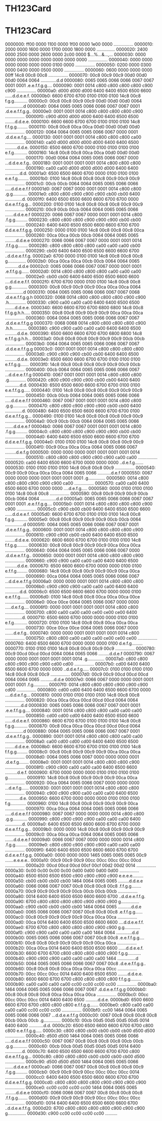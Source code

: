 TH123Card
=========
   TH123Card
=========
0000000: ff00 0000 1100 0000 1f00 0000 1e00 0000  ................
0000010: 2000 0000 1600 0000 1700 0000 1800 0000   ...............
0000020: 2400 0000 2500 0000 2600 0000 2c00 0000  $...%...&...,...
0000030: 0000 0000 0000 0000 0000 0000 0000 0000  ................
0000040: 0000 0000 0000 0000 0000 0000 0100 0000  ................
0000050: 0200 0000 0300 0000 0400 0000 0500 0000  ................
0000060: 0600 0000 0000 0000 00ff 14c8 00c8 00c8  ................
0000070: 00c8 00c9 00c9 00d0 00d0 00d0 0064 0064  .............d.d
0000080: 0065 0065 0066 0066 0067 0067 0001 0001  .e.e.f.f.g.g....
0000090: 0001 0014 c800 c800 c800 c800 c900 c900  ................
00000a0: d000 d000 d000 6400 6400 6500 6500 6600  ......d.d.e.e.f.
00000b0: 6600 6700 6700 0100 0100 0100 14c8 00c8  f.g.g...........
00000c0: 00c8 00c8 00c9 00c9 00d0 00d0 00d0 0064  ...............d
00000d0: 0064 0065 0065 0066 0066 0067 0067 0001  .d.e.e.f.f.g.g..
00000e0: 0001 0001 0014 c800 c800 c800 c800 c900  ................
00000f0: c900 d000 d000 d000 6400 6400 6500 6500  ........d.d.e.e.
0000100: 6600 6600 6700 6700 0100 0100 0100 14c8  f.f.g.g.........
0000110: 00c8 00c8 00ca 00ca 00d0 00d0 00d0 00d0  ................
0000120: 0064 0064 0065 0065 0066 0067 0000 0001  .d.d.e.e.f.g....
0000130: 0001 0001 0001 0014 c800 c800 c800 ca00  ................
0000140: ca00 d000 d000 d000 d000 6400 6400 6500  ..........d.d.e.
0000150: 6500 6600 6700 0000 0100 0100 0100 0100  e.f.g...........
0000160: 14c8 00c8 00c8 00ca 00ca 00d0 00d0 00d0  ................
0000170: 00d0 0064 0064 0065 0065 0066 0067 0000  ...d.d.e.e.f.g..
0000180: 0001 0001 0001 0001 0014 c800 c800 c800  ................
0000190: ca00 ca00 d000 d000 d000 d000 6400 6400  ............d.d.
00001a0: 6500 6500 6600 6700 0000 0100 0100 0100  e.e.f.g.........
00001b0: 0100 14c8 00c8 00c8 00c8 00c9 00c9 00c9  ................
00001c0: 00cb 00cb 0064 0064 0065 0065 0066 0066  .....d.d.e.e.f.f
00001d0: 0067 0067 0000 0001 0001 0014 c800 c800  .g.g............
00001e0: c800 c800 c900 c900 c900 cb00 cb00 6400  ..............d.
00001f0: 6400 6500 6500 6600 6600 6700 6700 0000  d.e.e.f.f.g.g...
0000200: 0100 0100 14c8 00c8 00c8 00c8 00c9 00c9  ................
0000210: 00c9 00cb 00cb 0064 0064 0065 0065 0066  .......d.d.e.e.f
0000220: 0066 0067 0067 0000 0001 0001 0014 c800  .f.g.g..........
0000230: c800 c800 c800 c900 c900 c900 cb00 cb00  ................
0000240: 6400 6400 6500 6500 6600 6600 6700 6700  d.d.e.e.f.f.g.g.
0000250: 0000 0100 0100 14c8 00c8 00c8 00c8 00ca  ................
0000260: 00ca 00ca 00cb 00cb 0064 0064 0065 0065  .........d.d.e.e
0000270: 0066 0066 0067 0067 0000 0001 0001 0014  .f.f.g.g........
0000280: c800 c800 c800 c800 ca00 ca00 ca00 cb00  ................
0000290: cb00 6400 6400 6500 6500 6600 6600 6700  ..d.d.e.e.f.f.g.
00002a0: 6700 0000 0100 0100 14c8 00c8 00c8 00c8  g...............
00002b0: 00ca 00ca 00ca 00cb 00cb 0064 0064 0065  ...........d.d.e
00002c0: 0065 0066 0066 0067 0067 0000 0001 0001  .e.f.f.g.g......
00002d0: 0014 c800 c800 c800 c800 ca00 ca00 ca00  ................
00002e0: cb00 cb00 6400 6400 6500 6500 6600 6600  ....d.d.e.e.f.f.
00002f0: 6700 6700 0000 0100 0100 14c8 00c8 00c8  g.g.............
0000300: 00c8 00c9 00c9 00c9 00ca 00ca 00ca 0064  ...............d
0000310: 0064 0065 0065 0066 0066 0067 0067 0068  .d.e.e.f.f.g.g.h
0000320: 0068 0014 c800 c800 c800 c800 c900 c900  .h..............
0000330: c900 ca00 ca00 ca00 6400 6400 6500 6500  ........d.d.e.e.
0000340: 6600 6600 6700 6700 6800 6800 14c8 00c8  f.f.g.g.h.h.....
0000350: 00c8 00c8 00c9 00c9 00c9 00ca 00ca 00ca  ................
0000360: 0064 0064 0065 0065 0066 0066 0067 0067  .d.d.e.e.f.f.g.g
0000370: 0068 0068 0014 c800 c800 c800 c800 c900  .h.h............
0000380: c900 c900 ca00 ca00 ca00 6400 6400 6500  ..........d.d.e.
0000390: 6500 6600 6600 6700 6700 6800 6800 14c8  e.f.f.g.g.h.h...
00003a0: 00c8 00c8 00c8 00c9 00c9 00c9 00cb 00cb  ................
00003b0: 0064 0064 0065 0065 0066 0066 0067 0067  .d.d.e.e.f.f.g.g
00003c0: 0001 0001 0001 0014 c800 c800 c800 c800  ................
00003d0: c900 c900 c900 cb00 cb00 6400 6400 6500  ..........d.d.e.
00003e0: 6500 6600 6600 6700 6700 0100 0100 0100  e.f.f.g.g.......
00003f0: 14c8 00c8 00c8 00c8 00c9 00c9 00c9 00cb  ................
0000400: 00cb 0064 0064 0065 0065 0066 0066 0067  ...d.d.e.e.f.f.g
0000410: 0067 0001 0001 0001 0014 c800 c800 c800  .g..............
0000420: c800 c900 c900 c900 cb00 cb00 6400 6400  ............d.d.
0000430: 6500 6500 6600 6600 6700 6700 0100 0100  e.e.f.f.g.g.....
0000440: 0100 14c8 00c8 00c8 00c8 00c9 00c9 00c9  ................
0000450: 00cb 00cb 0064 0064 0065 0065 0066 0066  .....d.d.e.e.f.f
0000460: 0067 0067 0001 0001 0001 0014 c800 c800  .g.g............
0000470: c800 c800 c900 c900 c900 cb00 cb00 6400  ..............d.
0000480: 6400 6500 6500 6600 6600 6700 6700 0100  d.e.e.f.f.g.g...
0000490: 0100 0100 14c8 00c8 00c8 00c8 00c9 00c9  ................
00004a0: 00c9 00cb 00cb 0064 0064 0065 0065 0066  .......d.d.e.e.f
00004b0: 0066 0067 0067 0001 0001 0001 0014 c800  .f.g.g..........
00004c0: c800 c800 c800 c900 c900 c900 cb00 cb00  ................
00004d0: 6400 6400 6500 6500 6600 6600 6700 6700  d.d.e.e.f.f.g.g.
00004e0: 0100 0100 0100 14c8 00c8 00c8 00c9 00c9  ................
00004f0: 00c9 00ca 00ca 00ca 0064 0065 0066 0067  .........d.e.f.g
0000500: 0000 0000 0000 0001 0001 0001 0001 0014  ................
0000510: c800 c800 c800 c900 c900 c900 ca00 ca00  ................
0000520: ca00 6400 6500 6600 6700 0000 0000 0000  ..d.e.f.g.......
0000530: 0100 0100 0100 0100 14c8 00c8 00c8 00c9  ................
0000540: 00c9 00c9 00ca 00ca 00ca 0064 0065 0066  ...........d.e.f
0000550: 0067 0000 0000 0000 0001 0001 0001 0001  .g..............
0000560: 0014 c800 c800 c800 c900 c900 c900 ca00  ................
0000570: ca00 ca00 6400 6500 6600 6700 0000 0000  ....d.e.f.g.....
0000580: 0000 0100 0100 0100 0100 14c8 00c8 00c8  ................
0000590: 00c8 00c9 00c9 00c9 00cb 00cb 0064 0064  .............d.d
00005a0: 0065 0065 0066 0066 0067 0067 0001 0001  .e.e.f.f.g.g....
00005b0: 0001 0014 c800 c800 c800 c800 c900 c900  ................
00005c0: c900 cb00 cb00 6400 6400 6500 6500 6600  ......d.d.e.e.f.
00005d0: 6600 6700 6700 0100 0100 0100 14c8 00c8  f.g.g...........
00005e0: 00c8 00c8 00c9 00c9 00c9 00cb 00cb 0064  ...............d
00005f0: 0064 0065 0065 0066 0066 0067 0067 0001  .d.e.e.f.f.g.g..
0000600: 0001 0001 0014 c800 c800 c800 c800 c900  ................
0000610: c900 c900 cb00 cb00 6400 6400 6500 6500  ........d.d.e.e.
0000620: 6600 6600 6700 6700 0100 0100 0100 14c8  f.f.g.g.........
0000630: 00c8 00c8 00c9 00c9 00c9 00ca 00ca 00ca  ................
0000640: 0064 0064 0065 0065 0066 0066 0067 0000  .d.d.e.e.f.f.g..
0000650: 0000 0001 0001 0014 c800 c800 c800 c900  ................
0000660: c900 c900 ca00 ca00 ca00 6400 6400 6500  ..........d.d.e.
0000670: 6500 6600 6600 6700 0000 0000 0100 0100  e.f.f.g.........
0000680: 14c8 00c8 00c8 00c9 00c9 00c9 00ca 00ca  ................
0000690: 00ca 0064 0064 0065 0065 0066 0066 0067  ...d.d.e.e.f.f.g
00006a0: 0000 0000 0001 0001 0014 c800 c800 c800  ................
00006b0: c900 c900 c900 ca00 ca00 ca00 6400 6400  ............d.d.
00006c0: 6500 6500 6600 6600 6700 0000 0000 0100  e.e.f.f.g.......
00006d0: 0100 14c8 00c8 00c8 00ca 00ca 00ca 00ce  ................
00006e0: 00ce 00ce 0064 0065 0066 0067 0000 0000  .....d.e.f.g....
00006f0: 0000 0001 0001 0001 0001 0014 c800 c800  ................
0000700: c800 ca00 ca00 ca00 ce00 ce00 ce00 6400  ..............d.
0000710: 6500 6600 6700 0000 0000 0000 0100 0100  e.f.g...........
0000720: 0100 0100 14c8 00c8 00c8 00ca 00ca 00ca  ................
0000730: 00ce 00ce 00ce 0064 0065 0066 0067 0000  .......d.e.f.g..
0000740: 0000 0000 0001 0001 0001 0001 0014 c800  ................
0000750: c800 c800 ca00 ca00 ca00 ce00 ce00 ce00  ................
0000760: 6400 6500 6600 6700 0000 0000 0000 0100  d.e.f.g.........
0000770: 0100 0100 0100 14c8 00c8 00c8 00c9 00c9  ................
0000780: 00c9 00cd 00cd 00cd 0064 0064 0065 0066  .........d.d.e.f
0000790: 0067 0000 0000 0001 0001 0001 0001 0014  .g..............
00007a0: c800 c800 c800 c900 c900 c900 cd00 cd00  ................
00007b0: cd00 6400 6400 6500 6600 6700 0000 0000  ..d.d.e.f.g.....
00007c0: 0100 0100 0100 0100 14c8 00c8 00c8 00c9  ................
00007d0: 00c9 00c9 00cd 00cd 00cd 0064 0064 0065  ...........d.d.e
00007e0: 0066 0067 0000 0000 0001 0001 0001 0001  .f.g............
00007f0: 0014 c800 c800 c800 c900 c900 c900 cd00  ................
0000800: cd00 cd00 6400 6400 6500 6600 6700 0000  ....d.d.e.f.g...
0000810: 0000 0100 0100 0100 0100 14c8 00c8 00c8  ................
0000820: 00ca 00ca 00ca 00cd 00cd 00cd 0064 0064  .............d.d
0000830: 0065 0065 0066 0066 0067 0067 0001 0001  .e.e.f.f.g.g....
0000840: 0001 0014 c800 c800 c800 ca00 ca00 ca00  ................
0000850: cd00 cd00 cd00 6400 6400 6500 6500 6600  ......d.d.e.e.f.
0000860: 6600 6700 6700 0100 0100 0100 14c8 00c8  f.g.g...........
0000870: 00c8 00ca 00ca 00ca 00cd 00cd 00cd 0064  ...............d
0000880: 0064 0065 0065 0066 0066 0067 0067 0001  .d.e.e.f.f.g.g..
0000890: 0001 0001 0014 c800 c800 c800 ca00 ca00  ................
00008a0: ca00 cd00 cd00 cd00 6400 6400 6500 6500  ........d.d.e.e.
00008b0: 6600 6600 6700 6700 0100 0100 0100 14c8  f.f.g.g.........
00008c0: 00c8 00c8 00c9 00c9 00c9 00ca 00ca 00ca  ................
00008d0: 0064 0065 0066 0067 0000 0000 0000 0001  .d.e.f.g........
00008e0: 0001 0001 0001 0014 c800 c800 c800 c900  ................
00008f0: c900 c900 ca00 ca00 ca00 6400 6500 6600  ..........d.e.f.
0000900: 6700 0000 0000 0000 0100 0100 0100 0100  g...............
0000910: 14c8 00c8 00c8 00c9 00c9 00c9 00ca 00ca  ................
0000920: 00ca 0064 0065 0066 0067 0000 0000 0000  ...d.e.f.g......
0000930: 0001 0001 0001 0001 0014 c800 c800 c800  ................
0000940: c900 c900 c900 ca00 ca00 ca00 6400 6500  ............d.e.
0000950: 6600 6700 0000 0000 0000 0100 0100 0100  f.g.............
0000960: 0100 14c8 00c8 00c8 00c9 00c9 00c9 00ca  ................
0000970: 00ca 00ca 0064 0064 0065 0065 0066 0066  .....d.d.e.e.f.f
0000980: 0067 0067 0000 0000 0000 0014 c800 c800  .g.g............
0000990: c800 c900 c900 c900 ca00 ca00 ca00 6400  ..............d.
00009a0: 6400 6500 6500 6600 6600 6700 6700 0000  d.e.e.f.f.g.g...
00009b0: 0000 0000 14c8 00c8 00c8 00c9 00c9 00c9  ................
00009c0: 00ca 00ca 00ca 0064 0064 0065 0065 0066  .......d.d.e.e.f
00009d0: 0066 0067 0067 0000 0000 0000 0014 c800  .f.g.g..........
00009e0: c800 c800 c900 c900 c900 ca00 ca00 ca00  ................
00009f0: 6400 6400 6500 6500 6600 6600 6700 6700  d.d.e.e.f.f.g.g.
0000a00: 0000 0000 0000 1465 0065 0065 0065 00c9  .......e.e.e.e..
0000a10: 00c9 00c9 00c9 00cc 00cc 00cc 00cc 00cd  ................
0000a20: 00cd 00cd 00cd 00cf 00cf 00d2 00d2 0014  ................
0000a30: 0c00 0c00 0c00 0c00 0d00 0d00 0d00 0d00  ................
0000a40: 6500 6500 6500 6500 c900 c900 c900 c900  e.e.e.e.........
0000a50: cb00 cb00 cb00 cb00 1464 0064 0065 0065  .........d.d.e.e
0000a60: 0066 0066 0067 0067 00c8 00c8 00c8 00c8  .f.f.g.g........
0000a70: 00c9 00c9 00c9 00c9 00cb 00cb 00cb 00cb  ................
0000a80: 0014 6400 6400 6500 6500 6600 6600 6700  ..d.d.e.e.f.f.g.
0000a90: 6700 c800 c800 c800 c800 c900 c900 c900  g...............
0000aa0: c900 cb00 cb00 cb00 cb00 1464 0064 0065  ...........d.d.e
0000ab0: 0065 0066 0066 0067 0067 00c8 00c8 00c8  .e.f.f.g.g......
0000ac0: 00c8 00c9 00c9 00c9 00c9 00ca 00ca 00ca  ................
0000ad0: 00ca 0014 6400 6400 6500 6500 6600 6600  ....d.d.e.e.f.f.
0000ae0: 6700 6700 c800 c800 c800 c800 c900 c900  g.g.............
0000af0: c900 c900 ca00 ca00 ca00 ca00 1464 0064  .............d.d
0000b00: 0065 0065 0066 0066 0067 0067 00c8 00c8  .e.e.f.f.g.g....
0000b10: 00c8 00c8 00c9 00c9 00c9 00c9 00ca 00ca  ................
0000b20: 00ca 00ca 0014 6400 6400 6500 6500 6600  ......d.d.e.e.f.
0000b30: 6600 6700 6700 c800 c800 c800 c800 c900  f.g.g...........
0000b40: c900 c900 c900 ca00 ca00 ca00 ca00 1464  ...............d
0000b50: 0064 0065 0065 0066 0066 0067 0067 00c8  .d.e.e.f.f.g.g..
0000b60: 00c8 00c8 00c8 00ca 00ca 00ca 00ca 00cc  ................
0000b70: 00cc 00cc 00cc 0014 6400 6400 6500 6500  ........d.d.e.e.
0000b80: 6600 6600 6700 6700 c800 c800 c800 c800  f.f.g.g.........
0000b90: ca00 ca00 ca00 ca00 cc00 cc00 cc00 cc00  ................
0000ba0: 1464 0064 0065 0065 0066 0066 0067 0067  .d.d.e.e.f.f.g.g
0000bb0: 00c8 00c8 00c8 00c8 00ca 00ca 00ca 00ca  ................
0000bc0: 00cc 00cc 00cc 00cc 0014 6400 6400 6500  ..........d.d.e.
0000bd0: 6500 6600 6600 6700 6700 c800 c800 c800  e.f.f.g.g.......
0000be0: c800 ca00 ca00 ca00 ca00 cc00 cc00 cc00  ................
0000bf0: cc00 1464 0064 0065 0065 0066 0066 0067  ...d.d.e.e.f.f.g
0000c00: 0067 00c8 00c8 00c8 00c8 00cb 00cb 00cb  .g..............
0000c10: 00cb 00d5 00d5 00d5 00d5 0014 6400 6400  ............d.d.
0000c20: 6500 6500 6600 6600 6700 6700 c800 c800  e.e.f.f.g.g.....
0000c30: c800 c800 cb00 cb00 cb00 cb00 d500 d500  ................
0000c40: d500 d500 1464 0064 0065 0065 0066 0066  .....d.d.e.e.f.f
0000c50: 0067 0067 00c8 00c8 00c8 00c8 00cb 00cb  .g.g............
0000c60: 00cb 00cb 00d5 00d5 00d5 00d5 0014 6400  ..............d.
0000c70: 6400 6500 6500 6600 6600 6700 6700 c800  d.e.e.f.f.g.g...
0000c80: c800 c800 c800 cb00 cb00 cb00 cb00 d500  ................
0000c90: d500 d500 d500 1464 0064 0065 0065 0066  .......d.d.e.e.f
0000ca0: 0066 0067 0067 00c8 00c8 00c8 00c8 00c9  .f.g.g..........
0000cb0: 00c9 00c9 00c9 00cc 00cc 00cc 00cc 0014  ................
0000cc0: 6400 6400 6500 6500 6600 6600 6700 6700  d.d.e.e.f.f.g.g.
0000cd0: c800 c800 c800 c800 c900 c900 c900 c900  ................
0000ce0: cc00 cc00 cc00 cc00 1464 0064 0065 0065  .........d.d.e.e
0000cf0: 0066 0066 0067 0067 00c8 00c8 00c8 00c8  .f.f.g.g........
0000d00: 00c9 00c9 00c9 00c9 00cc 00cc 00cc 00cc  ................
0000d10: 0014 6400 6400 6500 6500 6600 6600 6700  ..d.d.e.e.f.f.g.
0000d20: 6700 c800 c800 c800 c800 c900 c900 c900  g...............
0000d30: c900 cc00 cc00 cc00 cc00                 ..........
